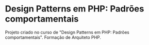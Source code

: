 # Design Patterns em PHP: Padrões comportamentais

Projeto criado no curso de "Design Patterns em PHP: Padrões comportamentais". Formação de Arquiteto PHP.
